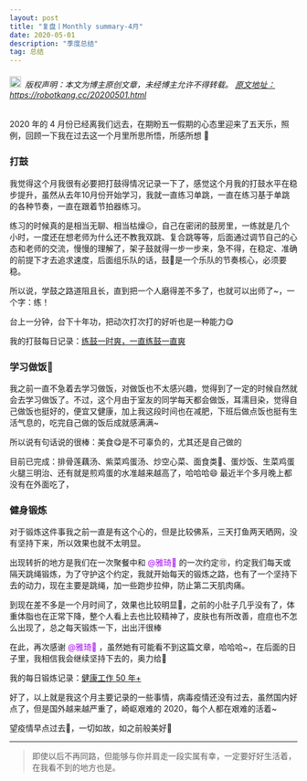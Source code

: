 ```yaml
---
layout: post
title: "复盘丨Monthly summary-4月"
date: 2020-05-01 
description: "季度总结"
tag: 总结
---   
```




<h6><img src="https://robotkang-1257995526.cos.ap-chengdu.myqcloud.com/icon/copyright.png" alt="copyright" style="display:inline;margin-bottom: -5px;" width="20" height="20"> 版权声明：本文为博主原创文章，未经博主允许不得转载。
<a target="_blank" href="https://robotkang.cc/20200501.html">原文地址：https://robotkang.cc/20200501.html </a>
</h6>     


2020 年的 4 月份已经离我们远去，在期盼五一假期的心态里迎来了五天乐，照例，回顾一下我在过去这一个月里所思所悟，所感所想 🤳                       

### 打鼓             

我觉得这个月我很有必要把打鼓得情况记录一下了，感觉这个月我的打鼓水平在稳步提升，虽然从去年10月份开始学习，我就一直练习单跳，一直在练习基于单跳的各种节奏，一直在跟着节拍器练习。              

练习的时候真的是相当无聊、相当枯燥😥，自己在密闭的鼓房里，一练就是几个小时，一度还在想老师为什么还不教我双跳、复合跳等等，后面通过调节自己的心态和老师的交流，慢慢的理解了，架子鼓就得一步一步来，急不得，在稳定、准确的前提下才去追求速度，后面组乐队的话，鼓🥁是一个乐队的节奏核心，必须要稳。              

所以说，学鼓之路道阻且长，直到把一个人磨得差不多了，也就可以出师了~，一个字：练！              

台上一分钟，台下十年功，把动次打次打的好听也是一种能力😋               

我的打鼓每日记录：<a href="https://www.yuque.com/docs/share/dc5785f6-bf2c-4187-86be-d83618fd77b7?#" target="_blank">练鼓一时爽，一直练鼓一直爽</a>                

### 学习做饭🍝                   

我之前一直不急着去学习做饭，对做饭也不太感兴趣，觉得到了一定的时候自然就会去学习做饭了。不过，这个月由于室友的同学每天都会做饭，耳濡目染，觉得自己做饭也挺好的，便宜又健康，加上我这段时间也在减肥，下班后做点饭也挺有生活气息的，吃完自己做的饭后成就感满满~                     

所以说有句话说的很棒：美食😋是不可辜负的，尤其还是自己做的                    

目前已完成：排骨莲藕汤、紫菜鸡蛋汤、炒空心菜、面食类🍜、蛋炒饭、生菜鸡蛋火腿三明治、还有就是煎鸡蛋的水准越来越高了，哈哈哈😄
最近半个多月晚上都没有在外面吃了，                         

### 健身锻炼                  

对于锻炼这件事我之前一直是有这个心的，但是比较佛系，三天打鱼两天晒网，没有坚持下来，所以效果也就不太明显。                     

出现转折的地方是我们在一次聚餐中和 <a style="color:#a510eb;text-decoration:none">@雅琦🐯</a> 的一次约定🉑，约定我们每天或隔天跳绳锻炼，为了守护这个约定，我就开始每天的锻炼之路，也有了一个坚持下去的动力，现在主要是跳绳，加一些跑步拉伸，防止第二天肌肉痛。                 

到现在差不多是一个月时间了，效果也比较明显🔅，之前的小肚子几乎没有了，体重体脂也在正常下降，整个人看上去也比较精神了，皮肤也有所改善，痘痘也不怎么出现了，总之每天锻炼一下，出出汗很棒                      

在此，再次感谢 <a style="color:#a510eb;text-decoration:none">@雅琦🐯</a> ，虽然她有可能看不到这篇文章，哈哈哈~，在后面的日子里，我相信我会继续坚持下去的，奥力给💪                

我的每日锻炼记录：<a href="https://www.yuque.com/docs/share/62c23bdd-bfd1-4839-9b13-e58beabe9d86?#" target="_blank">健康工作 50 年+</a>                      

好了，以上就是我这个月主要记录的一些事情，病毒疫情还没有过去，虽然国内好点了，但是国外越来越严重了，崎岖艰难的 2020，每个人都在艰难的活着~

望疫情早点过去🙏，一切如故，如之前般美好🎉                                 

----------
>  即使以后不再同路，但能够与你并肩走一段实属有幸，一定要好好生活着，在我看不到的地方也是。                  



  
















